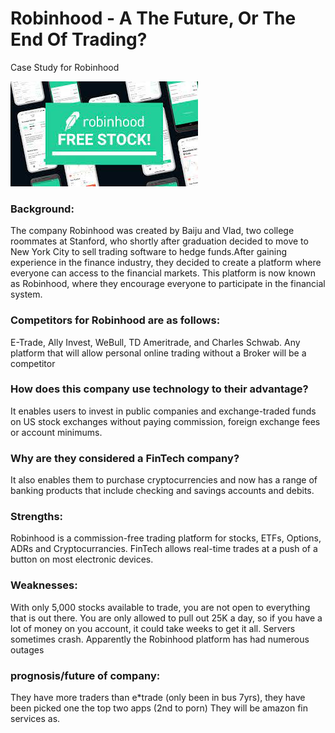 # Robinhood - A The Future, Or The End Of Trading?
Case Study for Robinhood

![Robinhood](image/Robinhood.jpg)

### Background:
The company Robinhood was created by Baiju and Vlad, two college roommates at Stanford, who shortly after graduation decided to move to New York City to sell trading software to hedge funds.After gaining experience in the finance industry, they decided to create a platform where everyone can access to the financial markets. This platform is now known as Robinhood, where they encourage everyone to participate in the financial system.

### Competitors for Robinhood are as follows:
E-Trade, Ally Invest, WeBull, TD Ameritrade, and Charles Schwab. Any platform that will allow personal online trading without a Broker will be a competitor

### How does this company use technology to their advantage? 
It enables users to invest in public companies and exchange-traded funds on US stock exchanges without paying commission, foreign exchange fees or account minimums.
### Why are they considered a FinTech company?
It also enables them to purchase cryptocurrencies and now has a range of banking products that include checking and savings accounts and debits.

### Strengths:
Robinhood is a commission-free trading platform for stocks, ETFs, Options, ADRs and Cryptocurrancies. FinTech allows real-time trades at a push of a button on most electronic devices. 

### Weaknesses:
 With only 5,000 stocks available to trade, you are not open to everything that is out there. You are only allowed to pull out 25K a day, so if you have a lot of money on you account, it could take weeks to get it all. Servers sometimes crash. Apparently the Robinhood platform has had numerous outages

 ### prognosis/future of company:
 They have more traders than e*trade (only been in bus 7yrs), they have been picked one the top two apps (2nd to porn) They will be amazon fin services as.